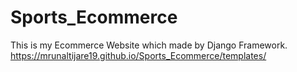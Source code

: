 # Sports_Ecommerce
This is my Ecommerce  Website which made by Django Framework. 
https://mrunaltijare19.github.io/Sports_Ecommerce/templates/
